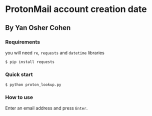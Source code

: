 # ProtonMail account creation date
## By Yan Osher Cohen

### Requirements
you will need `re`, `requests` and `datetime` libraries
```
$ pip install requests
```
### Quick start
```
$ python proton_lookup.py
```

### How to use
Enter an email address and press `Enter`.
